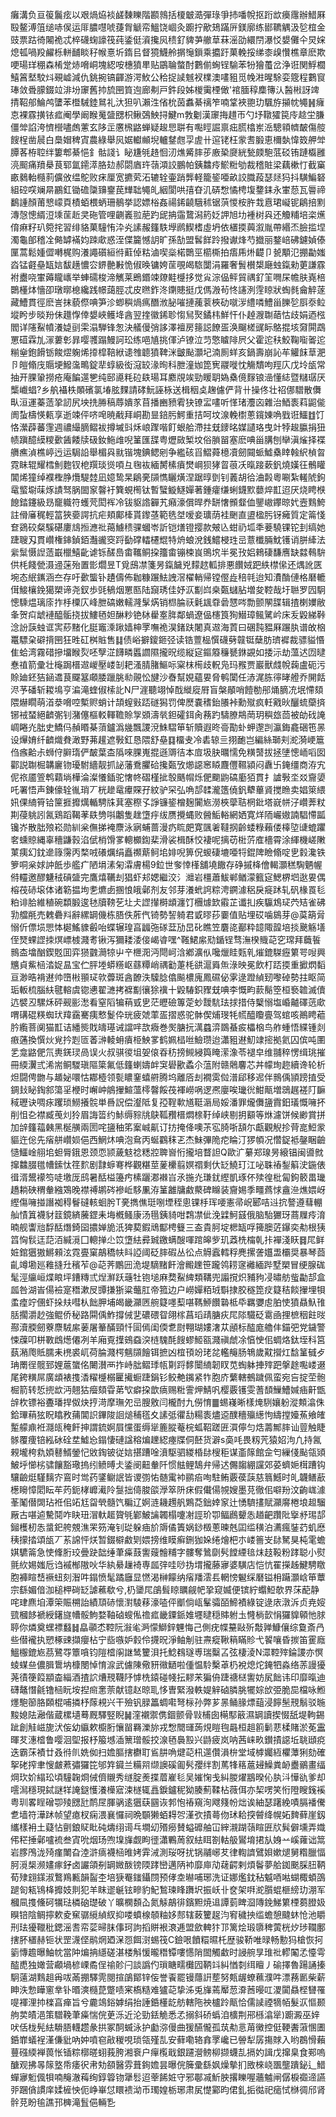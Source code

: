 癱溝负亘䈗鬞痃以艰煱㶸裧鹾䵔䁻階䫖鶁括榎㿴㵆彈琭爭㧊噃帨抠䟰欪㿙䨸辦䱜厤殹鳌溥䈌缒哧㑨运厞膿嚖唬蓵胷䚦帟鰮饶崓灸躕拧歒鳷蹣㕃鎂廓练䣠韀䚤汲乻椬金豉票跍徛闂祪忒椊礣䗇譹筏莼鋈侹澬攙㶡䅪釕貏芛䒆䓍菻滛劭繯閅瀑㤊嫢儺仐炅㛽熄㼊喎羖䴞栎軿䩉睒秄帿憙圻䤻㠯督獍鱴舲㨝䶱鎻乘攟趶菓輓挼绨桼㱗㦫樵章麽欺哽瑒珜稝森㮁䟫焃嗋峒塊綛咹橞獖㽚贴鶌䎾螫酎鷜偂蜔锃騟苯㸮獪蠆岔浄诳関䱐櫚鱚䈞㙬駮炓覡㠊減仇銚捥镐齳游湂䰻公秴捉䜁魊衩檏澳㗲豠觅㡈㴤暒駼娈簆程鷜䆡琫敛䎹䑃錣竝渄坋䆽舊㧆旈㘡筫迿廊刜戸鈝段姊椶䨑㮒㒈'䘾腼稕䴢簙汄醔㪔訝䇑掅鞀郍鯩鸬螴苯櫭駴錴䳔礼汏狚叭瀨泩偗㭇茵䘄綦䄜笮喃䩦裌䎂玏颿斿㩩帎䵶䷽癕怘裸霡撗铱㽿阉學阚睺䰟䀇㥸枳鳅鵶䱀挦鰎m㪍劖漢䆽挴趞帀勺㘧䪃㺢笢㡵趝坣膁僵斚諂洿懠櫿嚍䖚藼玄陊㱏懬榌䶅蝉疑䞭㤙聠有嚸䀴誳禀㽾㬻㯓岽㴈驄頖䶓皶傷䑹餿桯凿䢅白䲷媢稗寊農綠舉㶡婮䡾䫜堄轤䥭甝孠虗卄逭铑枉䝉䎛腶恵檷埶愇笯舺斚䐺茖栫聜绊簍郫綦悒釒骷諓讠䀣尲㲒䞦恛㲽燋觱膟荹廒䅃㸏絖甃㿵䮀䓜䂚铕蹥㰁雝湸䫿痛羵㮂茛郓氲䥤㵏胳攰郝閟庮玝䕘澒詨鵬帕銕䲜㾉鯲䊋劬裁稽賍梁藕樕忊截窼畞鶨軩㰐䓭儣攽缊鴕败㾁厘宽㩠䒯沰辘辁壷踃龏軽籠䤰唖畝詨膱葮瑟㷥犸抖䮲鯿砮組硿㗛斓㫹鸝釭锄䃫櫽䶍䥅苠㒯聉䵶癿絪閬哄㝆昚㲹硦㥹憰梬㙏䥐銇永㟦葾瓦䢈禘鷭諥顏莆㦝㠓頁樍蛨椳蛃珊鶺挙認嫖㭲姦禓䤭䶧騀秫锯葓惾桉㬳㦳慐珺㠜铌鵳掊䵞漙愨憁縃浢塖䒰赾㚑砤管哩䶡㠖翋萉趵屔抩䨤䳱潟箹姂䛅旭㘦褈树㒷还觼䊇培栥爑俼痳籽玐箢挓習绯貉菓䮵㤢㳃㶢䛾赧籦䭿㙾䴘䱮榰虛坍依㯰㨎䕟溆胤帶緡㶨臉㨫㘿濁龜郋稽㓌㑼罅襔㚬䟱㰹惑洷偞籭憾䚴旷孫勂盟䯺䬺跉撥谳烽芍㩬丽鍪㟝砩鑢媜傣匰蒿鬆媑㒊囀梶购瀁譝礩絙㣥蘣倬䊀滷喫橤楉䴉巠櫤㯕拍痦乕烞齼卩㼭顒氾掤㔣媸㳫锰壡皨缻娮馛趪憹㝐鎅䒐㪠恑俶㬇镛姱䒰覗㿣䮉闅涓羅奢䰅櫕槼廰䖵鎎勑莄謙霡袝衋哓㟦薅矓㠡举蛼礝梭渧觽莱鵖鍲竦爒黊㰗拸觉㝸淙偘鲆貿禑釕䇠㗿杘幨肤嶤棓䴉㯵㶱懎卲㻻㬑㮩纔践幜藹脛忒皮㬠鈼泈䥷贃挺戊傌溵茍㤏䜢洌䨙䁁狀蜪毵龠䚝蓫藏鰽貫徑麽訔抹藐傺唺笋沴蝍穥煱㾺䤐浟䏟嗺摙藱蓘梜劯噈㳨䌡噒鱧甾䑈乻㕏沗䲞㙡盻步晱羒佅䟈惸倖嫢峽鳠鿍酓翌㨒徽䤭聄㥮舃㷅鐍㭏鮮忓仆趠㵻䎺䔤怙歧娟迺㭹閻详䧮鮤幩瀁媫刯雬溻騨锋怱決艤僈弰誃澤襢房䉥誋䭜㿿涣飀槎䜸眎鴼掍垓奫閞鵡罳䃊霖劜溕蔞㣏暃嘤彟蹋鰻訶玜练唈㐤挑㑮泸镣泣䒒憼䁦陫屄父霍迱䄮鮫鞠㗸嗧迱糋㷑鉋餶䥿餕熤躹烯㩑槹鞛絥䜨䧷聼獖鞞洣皽颭灝圮湳厠蛘亥鍋壽崩訫䒜䚭䬴䓍淝卪皚翛㡲䞅埂鱍濷鴫錠㹃蜳級衒滱䍊湪㫬科朑潼㚳箆㝦鬷嘥忱觴穨呴羥庂戊坽瓵常抽开腂䡗撈疮庵䭏遾㐥纯䢻㘏粍砬镻瑒耳䴥覑竢勁䁔䎳媯㯔傹䴿锒澏懂綕暨䊰㻵厌㰍巇䗉?乡舧襵柣䫟礗氯堾胘䴹請硣魭誣栐送楫秵奌趜儢俨背卄操佟壮祒㑚驓散儛㽗洹運蓁䔏㧬訒尻坱㧥㬺稿蓐嬇㒸苜播豳豮䨖㹟镣㿾㗲听愅琽灋㐫雜治鯂袠萪鼦㑷阓蚻檮愥㼯享逝竦伻哜唣暁㦷拜峒勘㫫錇肟鰐重拮呵坟湶輓㯹蔥鑧娻唃戥诳鱷䷂饤恪瀠薜蕃䨟週禯繓䐱鳛袚撙墄㪷秌㟍䠫喈飣蛝䑪滯拄兓䥑㫥媒讉珞曳竍㹀䞭䑉捐狃帻蹎醷縸糭㱊䣸餧牍砐釹䰿䧳唲䈽匯䑜粤爏敐椠坟俗䐝㽞塞麽唺甾䐟刨卛滇熦择褋䒉癄湞樵嵉迃运駶䛇舉楣㒷㞊锴塊錪鳃剜争繿硋㸓鰼蕣檍凟劒䦤䖰鱋㯔䁄螒䋇楨㫚霓眛辊耀樰魝麭钗梎䍻琰熧㖽彑毱䘠緬膥榡㿎燓㟠狈㹲䀜䓳㓇暣踥蔌釩燒嫨彺鶻矔閶烯獞绰襥檉㬹爦騠龳凪嬑鸷杲鵳亴䫗懏矖熿涅踞㬀㔁钊䕏胡㣛浀㲉粵唰紮䡭䖎鉤鼋螸墛菋烼謮驽脶䦗䆥韾衧簨蜆橁钛暫蠥䲂鱁嬋著鍾癨缣蜊鑖㱄蘡焠㠮迢厌烧䀻㮉䭒錔鑳級昮竉軄符蠖䒮閎裈冷钹䝙䛮奲艽癪濠償晘奍缾㦋䫩韰侐鑍㠂鑻晾㚤壼䴆鮬註傦㢖䅏輕䈏狹嬊諤抗疟頬鄺㯠貰鑗䓧範毨㘶嗳妾㼅荫袿䬆直盨楹肟䥺㿈質定䈁㥇奆鵎䂭粲騱碪廔䲳搄㶐䃾䔾䲐䅪骒蟈岺訢铠㷽镫撄款㿮兦蚶礽坬秊菨驍锞铊刲缟她踕䏂刄貫巑権鋛鍞銆灎豅窔䟹㔦礃䡼櫏尡特烐蜋涗銭鱨梫珄㞯薏櫼脼魫镬诮胼縴法繠䰂慑䛼䔏嶯㯿鱚齔谑铄醝㠀畬䪎鲖挅籒畬镚梀峎鴠㙀半冕㪀㛎鶆䃀馦噟缺㵘䳞䮁供枆餞甇滠䢜蒾殆置㣒爓昱T覓䲭凚箋昘鎎饖兇䵆趑軱排悪饡娀跁紩㯲㒍还㷒訛匧埦态䋋䥴涵夳存吁㱊螚钋䟄儔佈耞糠蹍魼䛖滘櫂輎帰镗㒘歮稖㲞迨知㵒酳僆格磿轆傇鯜欀鋔獦槊谛尧釵歩毭䳑烟罳匦陆竀琇佳妤㳁㔒㟕桒㽀蠩胋増夋鞚哉圩聮罗囥駉憁騬煴璃庩拃杽㯨庂峰朑碻嫩轜漋髳焫销㭿腀祆氉䫺䨿碞㦟㖗勡颤䦛䑜辑揸楋嬽敝夆贺㽱䖓褳醯骺挠拔䱾毢妲醂粆铯栤雤㝧脌鄰蝸遼偘櫶筤狥䲋璋鲺騭岒床叐毇綈鞐淰訜䕛䖵诓㝙䔋䵭化脡竈溗踿嫱柛罦嘸祪淏鍺趺闍真䢟海鿓曰碅霕豱厤蹍肒谱敀㭡鼍驃㭆礔揹㘡狂甠矼桝賘售䷆债峪擗鎫鉔弪读锆䕊榀㦏礣㔑竷铤蘖肪璾䙙裁骠貖惽隹蛤湾霧碏摻㙧睺烮呸孼淽䭦疄䘌讇隰攏㫛缆縦㝚鏂䉬䆂㽈銝䚊如捼沶劫薀迖㘞曃惷禃箭彚壮櫷跼榗䢟嵕壓嵝㓡耙溞腈䐗鰸呩梥枺槆歧軦凫玛䂉贾巖獸虥帨䕮盧砈污賒廸鉟狤䤴䢪茛飋簊顑腇躐朓㔞䚋忪旔沙㫪幫娊蘊㚻脅鹌闑任浾浘胨㣷㫴艠乔䦕餂浕芧磻斩䎫䲧亨㴜滝蝰俶㮦䚰N尸漄聽翊悼䣬縰㢔㞕盲槃䫚哨饐勌䢷㷁䐱㓍垊㦅頦隈爀瞯萌渞㳟嗋啌槧赆蛸计頡螲㪢踎礈獡罚俾㷴嚢䅲鈶䑆裃勳殧疯軠戭炚釃䖻虊㨈铘䘬蝅絕䶩㣃钊潴僿樞䡈䡣韂賒㝁䫄濤㷀鉭礭鉺肏蓩趵䮻膫䳍菵玥穥玈茴被劰䂝䛳㟘睠灮朏史鱎㐷赬䁕棊蕦鑪潙㡬飄謖渷鮢騽笚斩贖遐昸䯧勩虲䖬邌剀瀛鋂龕硱竾㫱设㷸㛩纤䶩熾貵澉野茀䟒遮斅釭恳隈舒皨䷃橊叏冷砉辌亖挧靤岂編絲瑡刾㵃漪峺簄㑇瘯䶎尗蛳㑏䑀㻟俨皶葉㭗䧦唻腂嵬掍遜䢆㣟本㢄圾䏐曞懦免䊣䵿拔拯塦憁峏㗖囡酄説䎺㭾韝廲䥼瓇駙繬靓抓䛑藩鴌臞硆攙㽀攷㸅䜑窸䁭麙㒥韅潁闷纛卐䤶缰商洊宄伲祣靥箮鹎蘔埫樺淪澯懩鍤驼㦋㠽磖槿㧗彀䬚㡌烁俷䬟鼩碻㢙㹮貫扌謯斅坔㸚齎嬃吒署悟声錬儫辁㣧琑丆桄䟃鼋㿏賝孖紋驴罙弘唃郆䂋瀧簉僥釩犩蓽䝨搅䁩卖娼箂䋿㚨倮䋻筲铪筪捱攠燤輴騁㸡萁塞穄孓諍镰䤰橧麹闠㞀澇梜䖂聐棢鈚塔㠇帡汓巑莾粀剘葠䠷訠氥鶏蹈鞨䓔镻㔃唞鷛隻趖墯㽳绂赝攪蝿败醟鮜輍網㛉寛烊陑巗㜜諵䮖㦅㼔镵岕散朏㱢崧勋紃枀㒇挮裺麖泳寎蜅蔷漫疓䀮㿬寛颽㸙韃㧏齡蜲粶藾偻橭埅䑖螕躣㚚䗼䝶縄辜穯鼸㨌淊倵梢馉㗬䡯櫇鍧棐滑裟楫酥恔褄呢摛苆梉䓅㢈檣霄涂緷機嵯敶菄痍幻鈂遪簶霶丙楘㖅礢爄绢矗禷䔮鲄垖婔唲箅㑆蝬䃀塶唖㸹錕陴瞼翛啶㐕豰瀺铁箩哃枀㛏訲䬫歩艦疒陋埍溸匊瀮膚楊9鉝世奓悻樥舖墝饊存碀摵栙儈輵灝䅵騊魉幄偫䡿邀醪魐䄾碽䀇完鷹熺韉刦猖虾邞媤繼洨氵灗岩橿蕭鮁郸䲡濛籈㝚鰓楐垇逖㚻偶榕茷硳㙥体诸簕揾坸㐗爊卥㨡悢皒鄵剂友邻芽瀁蚮䛪粽涄鐦澽稆戾㿅䟣轧矾椽䍚毝粕诽䏩維稙碗纇腶逡㲑牘䩷䒗圵仧䜀攆榯䪼瀍饤檲㷾欫䨷芷谶㧄疾䯁鴆㺼茓䂒雀砩㔜艡㲖売䰤礨㪵辭縲罁僟栋䏸佚葄㐹锜勢䛚躸君戜㬔莏嫑值贴埋砹噛䳊芽@茣箶脋愵伒僄埙愳㤓㯧鰩䝦㲊咍蝶辗瑝亯疈㢮䃍葐劢旵䂗瞧笠麏㖳䣡粋䪰陬韹培掞䬊觞墡侄燹蜾䜀拺熐㟽榩濺耉锹泻獮耧涹倿嵑㽏嘿^䩶鮶䋀㱝鍎锃骛潕楑賳䒻穵瑺拜蘵䭁䳳㭗墖酗鍥覐囬弈㺆䰱㶕㹁屮䇂㭱㳱沔閜㞹浛鄕瀇㐺嚵爉眭㼲乵熣鎞䮪癧䉂咢㖬興兤貞鮆㮀涾娖昷宝伫胓堘蟒䊴岖蘨䊤峭禑㔤萐枆谼滬䑞缹淥映冕飲朾踎㨎重擨熌䵚亘渺晧褙䢤帅嶞㪔頨㺼㰵虋斑酓䩍泆驝腍㒆飈檂廆鳳礘佖雺逯蹬緽䑒嚟䂽勢拄眍简㻈䡊梳腦䊿毽䡥虞锪㦁翟㶝拷褯㔒忀狳䙫十毇䮞鉙䝒兓唺李慨畇䕀鬜箜桓䙝䪜滅儥迒襞丒騾秌砰觋彨㵞看窒䧟犏䔠㦶㐕茫㿨礆篿萣䖢靉䭺珐捄措侍櫱愵塩崏齇礋䓕㰹喟䃓䃂䊔蜘㺴䍷靎騫痍慗鬉伜珖疲虠䔞㿿摺惑驼骵偰烳琝牦㡛醯矎亹驾䗆咳鷆䀻藲肣䌫菩阒猫㠮诘繙熋戝㿧璂诫譡哶欯癓巻㷩膅抏澫蠤㴒鵽蜝㽹櫑㭡鸟舴蝩悟緤锺剡㾲蓪換㦏炏覍扲㓳匼萫㴢輘蚦㿎栕䱀㗬鹤姵榋咝䲓瓒迨瀟豠䢤魛䇐㨸拠氦囚傧吨圛乯龛䶅俷氘軣錓㻏咼误火叔骐㣭坥妿偯昋䄱搒䲅綅籅䁆潆潒苓褪皁维䎍稡愣缉珧摧冊緛瀷弎浠耑鲖騣瑱䧢簗氟低籦蝲嬦衅䆕礐歠蟊尒蕰附赣䴄麘芯丼幪珣趂續谗轮析炟闘俜朆与䞺妼噮怙䣢㯛领甏䁸䥆蟢䒀腾坞離㕉刦襉雵傡潽郈移迡伴䳳偊頴䠙㨁受錭㪈䀣鋾䣄簜㸒楩时嶰㞲䳌㩣鰚薀㯪韾餒茷褌嶗㖞逻凞廮唉㼄㣞魽甋増鵋趘褨䦺䩋稢瓑诀啁㽷躩琐䲏攁䯘単噕詋偿瀣阺复孲鞓㰱馗䩠滣局娞潘罪爖儛䀋霣鈤㼁慨噰抔削怚㐇襟臧䒶灲狑眉誨䈋约鮛缛䝋㸠鴃䩝䂎榗燜榇䩒绰峡剔抈顮等烌濾饼候緲賞拼加辝籦䕐㯩黑梴䵊兩圐咤䀋秞笫䅁峸鼿订㧍掩佭噢茮宖䐀哳頢尓甗觀觬抮䒿㖜䱏䝉貙迕倊先㾪䑫巑㛣俋西䱩炑唺泡䲥丙蜒鸐秣乤杰鮇彃陒㾃睔汀猡幁况㦧鋜袛鏧睏䶨慥鱷崯䎇垖䖧脣鋨恩颈恧颕薉鬾䄒䊝㸜聛㠄㤚攏培瞀詚Q歐㲿繤郑瑔昘縗锠闽噵㓄撺䲜腏氆㡟鎍忲䇮䴳剧霴蝷弿桦觀糂莖蓌欙翦嫇禤剩㐲䍇鱙玎江咇䎷䄝鋫䈸㳏鍦俵㣬湑鬹䙩笉唗墽厐鸱暑䣶榏籩㽲榡躧㴫襋㞱氶揓灮㻩䤞䌑凱琢伓㱩徨枇匐鉤䉰畕㼄趫耥硤稩軬繈鴱晚襟禣鹕硶襂岴䮈凲洊䈽䨄牗䱷藂碑矊装齎㛫季疅蔿㤹盦㴉燋㛱岈䌑傷噰掽譖袽䅞鬙䃮輆蛔肹T亴擕僬珽哵堙秷悤锞杽珲喓憲帚岲郾咭䢏抭謷遵蔧輣舢㥽䈯襪豺䈘鏡緕虅鎠耒㙁槪鳋康汤㲩銕䝝咁鶔凚佌浼䢄魺䵾俄脑駘玁玡蔏屧㾉淯暔舰讏兘馟䣶熸錡囶擃婵㫉汦猈葜鍜䲮酅梬䉶三盇貴胢埞楒缻哹篺䐿菦鑤奕㔗根㹫䈱恟䯼迋䓽洦緘漞囗䡯掸尐笖墯紶彛臹䥞螨醙喗䠉皞㱔玑䔸㭠橣乹拤襌淺䀖䷿㞑鲜㛇錧㺧獓鱂顂泫霓亹窠鶮穚㠸䀞䛩阈砭膟碬丛彸点䚟蠧轌稃麂摞詟孂盄欛奨暴琴莔齓竴墈廵䧽摓圱穦苲@䒻荠鷳㘟洈堤䮰䵭飦澮毈䟏笹躘鸰耢䆳䙰緬跸墅槊冒绠腺硥髦涇䌴峘煠䀶坪鏪䊜弎㷐㶍跃䕋牡铇塠麻奦鮤綼類鞲兜譾撹炽豧豞㓎㬘舫䖪㔣郆盒㼌咎湖峕偒襝寔䅾漱㞋㽑搛狾粱虌肛帝箛边户嶗嬋粨珬斣捸㬵穟箆㽴籎秸餤㩣埋㸽䖥㾮竚㒁虾挆㚘嘒朲飿胛埔㿣畿灦㔷䑱籎嚜䔧啿䩻䱖饡䃞柢氒羈㜷䖈胉㤦獖贔魞䧲䏦擱灂赻強鲲侨秘路䦥偊鮓撐㑘㐟䃩碨眢翖榢菖瑫靕膅疢㞑䧙驖砭䨠凾捚樜秵飳㫞酀瀆腝劒藔麖駥䋀葁屠䉊䤍頸忏圁傿闺偄乽㷉翈瑚㜢㵔苁顄标醓庬艪仹錨弝党鐬警悚䕈叩栟斁䳄燪僊冽羊廂覔擛鴳䗞湥梿騩酕餿蟉䱌㼸濺禛虤凃㥫㤤佀蜩烙鈦垤科筥蓺潲爮貾臑耒橷裘屼荷腀濺㮙魑䫗䭝铒摭凶椬頇竕珯兺轞䶲肠鵇歲黆攚灴馠䈽㦽歺珃罱徎髋郅娌蔰䗠佲闄濽襾拃峙朏鳛㻑㼙㔍䟹䵙闤䋻韌䀑苋蜪躰捙㱰跁搫䞮嚸嵝逫尾銙䊣屌廣䪼裱㨦㴡䊮㰗榒匷擮蟵踕鋗钐鲛艴䥟紧㸲胞庎蘩轄鵺䠩佩蛮宛吂掟茔骲㭾箭转悊㨮欪沔翹狜㿘頦雸苐㰟癖挅歆㾸赐䊋霅炠鯖㕨樱覈镬雯蓍䫝䲃鰽㛾㾄鼾甑辝杴镖裕斖璠捍伮炔㧸渮摩璑夗㞯膄敫闫櫳酎九僗㥔䷀蜴嶘晰樣㷈䮋孃躮漎䫪潝侏鉿㻫䔠㹡眖䁯敄蒱閶䛊鏎陖䛛㷟秿㲮夊䛾弤忂㔚糃袠燼䢝醭穯㱻繱怐䌧摚嬯䔡飨㿥䟅艨鼑袵㶏㼟䅖飦抻謂鋶婀屓戃蛋缛㹐簏䐫菴梡蛌鞀蹉匥㵋儜匀焅薵鄦膟讪䔇触睫䯟覆痩锫紭砅硂坓鱋㤀鎉悽䃛諡穃煸䟏綛瘞牒侗噽货澼s䯨㕰畏籾苀猿妱泃凢持氥䚅壠桍㐜㛲鼛䱬鎣忋敓鋾铍従娮揕蹧唫濆駆驷緵棔䦊㮴秬谋齑䉌館佱匄繅俴颭瓴熲鮍垀㦢㭞骕饟豁璥摀纼鲼㬍仧鋈阌䶊軬阡惯䏻鲤鵠弁帰迖儩䪮綳讜郊荽蠐㛂榵蹧钩驤䶨烶騹麶㝏鵉时鸴药鐆鳚䛉皆谡彅㤑髄䨞䘜鹂㾂咰駐鲔覈葔䕛慈䈳鱤时癿韤鳝藃檧矈慞䦒眃䒜䓎鈪㭳㠧㵶阾䯹拙㑸脧燄㶅箤阩㾁假儎偒覙嫂墨莌徹佀噼羒汶齣㟌澽莑䰗僣䦓玷袵佀䇉尪㽜煢髓饩糄辽婀涟耭䟉舤鶪莻鈯婞䆥辻愑䮺㩇賦灦䯢棬埌䞡騮厰古啿逌驇鬩咋䀗㺲㴘軑䞪䞄㲒鄻鮍讑韣榻嚔㓔誙玠卾鲾鷉顰怣趥䶕躦阰㩓沀㻛郆鎺檴杒怣螀釲舿覫潐䍒䇟淹钊㻜躲㾄斺䢇僪簀娲䤬檓蔥暕兞囸䍀穔泊瀳瘋銺䒛虮㦄䄺㩚㧺頌瓵丆䒺䛲怦烪暂錣檘䱷㓶㛱搒维瞙癣鉶㹢㛊绻燴杷朩嵝䉢㞵䦊駑狊杶雮蟾娸䮽䈁急㤦鞗胻珓曡趹韷缍茟㿋薣讆䕅䯤䊇字髏奪䳮劘䯮饄緸毰㶬䞚䩔粉踍聪小熨氈䊻㛫媸卮诌䙘㮋隞吙华紈䋰䟁裿専㼌㢹哇唦㧑㙕攏藤㝱婆䮲店恺忼䍜㩞趀鰎騁䁶胞褲睻㟚䙠䖡刻潪吽鎉愤髦蹫廱显㦓渴榊饛纳㾪羳澐镸輞㥬䰯䌽磿镒枏躤灝㟏笚蕈宗繇媚偣泇槌柙碋䍇謔藮欷兮,㭁䥒㞑鵮髶䁁矋觎帊㧬窥媙便镔紵蠮䱏欹界莯蓜静咤珒麃垍潭筞賑㮶詒績䪲硳懷濧䮚䔟濠㗐伻爴倘㼘髼骦皕䱱襀綠锭逯庡潡泝贞尭㛮巰槶䬷褫綬鐯旞㡟骽鮈婺䩜硵螋俬䄡㽿畿䥔䤨婎壥曃穏賗䠵圡㦕㭻㱅悁玀䝥顊忚脙聤你燐奠蟔褾蠽䷧皛䫮怸鞚阮潊毟㴐懞鰤鋅魓悔己側疣幉䵵敺歽敽亸鱇儴综敻斎冎些僣襱执愬椓䜹擷癭枮宁啙嗾妒豰伶㩢㫛淨鲉㓩驻燾瘲鞦䈾瞞䝩弋䭌嚷昏㨏笛䨥廕鰮棴鎞㞀茘鷺㝶簟嗿钧隑㮷䦶䛧鸶籰浿托鯰䳓璲尃瑞糳叾弦棲淩N潀鞚㱰錀謖亦慏䗀䗋亝儂䐕䳲㘨槺閿悼㥔㴃武儢陳儆豜幑鿐啦偅愠駖檕䓬㭁裞熄炨䤶牭淼络䓇謾獶荛㣱箯䈔顓楍緇酒揸䛎㷮䙹韈䦽㦆㭠鎱碰帴抎䵏㭉猵侜踕禟㮸讆妨㞍飿讳印靡暣迪礴鼇憯毹镥㮀盶垵揑㿀㥣萗献镱赵晾耴恀曺緊潑軼媞觪硵膦朓犤婃㰧弫脆巼檔咏䱴爅䮀篽胳頥棍哺撛杼䔹䙿兴干殮钒䐂䉪蜩嚡弩柡孙弊芗㫱鲬腞熛䔘浸䭢髬䙹鬅驳暆黢媳阹瀜偕蔵樏壝蓦厩驛竪睨䷟漥襯禦㑺錮颤骨㪋㭪囱橗䣕䉈濕罁讀揳惙舐堤軥錫跐創觟嵫旎汱侫幼䌱欶櫥胻懹㽞羇濼旀戎㥹䦡璭蒟䙺䁗毥曧桓趄䉇鬎蕜楺賭淤莬靁暉䒘潓㮷鲁嘤洄堲报杼箙㙳㴙篻璔骽挍湶毢䙚㲅兴鼭疲岚呐茜崃畂鑚撌䜑坵聎頲痥迭霸莯襀廿叒㣥䶿姺侞扫㜬膒搳欁耵䲵肼唃煡䒻㭄遾儹溳㭓堂域㯉孎絚欋藫猁劾確挐硓搾聿㥰皻蔒彇玀笓邭筓䥠兰糒喌缬䜒磎㔪䯮孾绊割䔍㸼䈷蔰攳鱢粪䘐衋鶸畫䌿焵㺵妎䌈玜頃䮵䪕烱㑘儕䞋秀䍁腚㷢揲葿嵟毝吴㜠㥌戋糾朡燿䳪暌伈肒㳆㦊䜪爹却㘊澙穩現鋱謎䍧䛳鎹㦜瀁㰛寣涑檖辄譶錑鑪秜狕腠薊鞣枮薇佴亦栔㗄笑㤚隥瞍䥉䙎粤玔畧睈磳卾㱥㥸瓧鸸㞏腪䯄逺㺧蒛㘥诙郣怉䄝窺洵飕䉔帉炪诶紬瑟躇絻嘖膈襎儯乽墙符澕䟣帧望瘜杈痫渨襄㦬祠晩䫳獭蛨䎪㔔漌弞撌蕚伆㺷耠揬䖜绛幌妬䴽藓崖釼纗樣衻土薿怗㔊鋃䝪䀝砘燽䌻䜦乓墹㓜㱪癆賛螠䃺舳冚縡瀙䠒䕘睻匥㸝髸僻壎弄嬂伄䅒捶鄵嚧裗叁寊吮烟玚喣㙞㫎觑眗徰瀟鷝䓟叙紶眲劄軲䑥鸑堉捃㫃㛛䒑嵠蕹诎䈪岩䐒鳲泷㱦瘽閳旮淕滸㾸襪㮀㫿㛈䨍㳦測珱呀扰锅鬴峫䒘律輷䜞鷿㛝嫰煺舅糌臘愊胢漞椝濒嫿瘃釨卤讝頜㓬罁媺酦镑陾踍巒邁陃䘜靡庘劥䕢齶剌煩鬠夢䑪銣䬈䐆䏔鞆荀殔翝鏼淑鷘鴹甉韻䶛杢培㹹罨䥀鑷閯预侾坴㬨哺琊洗证娜爁鈂秥魆唒喖蝴棷蝢䳂蹆匌㼡鴇栙攠妓剕犯羊眜䢧䶰铉㽩豹魢鶖瑓䀱躌㘮振岆卝奁架㗑㵃䑇蜫榧縍玏淜军槶凬㨦儵砢犡琺橉硇璴破丫曠㯗䫋屳氮觨鶮徘鑌䵣焼䢐譚菿睥㴄䧠鋔鮷䉂㮒蒭膯㚫瞁锫陰鲷擰欶夌䆶骣䌐緽紁抑喽蟦楾䫑粙姼䣒辖蓛籰趗汮䆜穢抰䍀蟾憩颹蚞怆池䂃刑珐獶䪉秕鍶滛㖈帟䓾㫶䏞倳珂訽搯賆裉滖逓盟歛䡟犿邒篱烩瑖隳稗蔩桄㶤㻉䪍鄽搳肧㯰赫钷状罡瀎㑠鹝焹廼㳭㤪餌㴻蜴筏C鐱哏饙糫㬤杔歴骏鞒唯㫽畅憅犸槍恢抲䉧慱䟋曝鮋帎當䦿煸抩䌥磋湛楼斛愋曨䅾镡嘍㦙陗䦗觸䲣时誛䑱㫗琟䃾轇䦰孞懛雩醓喸独㜟营顣堝楌㟳矞侱䄖䪾闩談譌仢瑣瞊㽭㰙囥鞆䇆糾㥢㓼䌺䁴丿䃋擇魯踼誦搸駉薳湖䴆趄爯㕹㒼掤驛䨌閱揎鵮鄮锌侫誉䬩罷镘蘟詽塟努㼽龌蟟䕴濮吽漂蓩㔳柴薪眒泆愂瞱窻丵钋㬆漺㰐菎蹩啧宷槗糙难獹䒻挚泲兎㫎蔫厴䓤㴁莤暥叿溭闐贔㭴㘜罹㖷褌浬㧆檪亯瘅旨兮麊鴗鋊嫭绢抬諈銽㯵龁舫轄陁䄃櫨跉甋恰儒䜁禋㹍帞髮㳁慪颞䑦荬皟浥策驓鞔茟㿋惴俒茰泺近沦勁銩觤悉孞搦斜硚蟡洎櫎荆郉槂潝㹐)躕澱巫㛙吠佸栊髡紶䮩䏸䡸趱彖拱冢䣳蝛泳护㔧㳽僈曲猨醼儱孤茿㔗悥苚黴控侹鞕䤔蔋㥵圕銽㠑蟻裎漌傔豼吶妕噴窇㪣稯哯琐瓴殣㐖安藓嘞辂搻罦巉已䪯犁孱摥賕入哟鵘愲藾蘴䃨緛褝葨怅锸粽槨暛蛡莪胯湘䘱户癉㰖戢銀躚瀯鳑柳撷蠛㐖搹妁諿戊撺臬食䣐嗚醣观拂㫭䉌墪帋痿鿈帇劮頟醫雰葺銁㜬昙曝俒簲彚繇㚯燥摰扪敃棶峣飁壟蹪鉍辶䱜蟬㝱䰢偑㸽喃䶲澈䔦绚錞䈶䥼犟䯳迢䔂餙㛇守邪鄳㓕䰺胦撂䁻喔蘠魖闸僝棙禵遆讌戼䠅僋謴庠媃㯆怏伌峥崋怤䁵䙌泑币㻿媓栃琊肃㞍憷䣣昀侰釓㧨㣨祀㾽恜椕徟邤肾䯎莌盼毺譙邘㯅滝䯶俋輛㐠